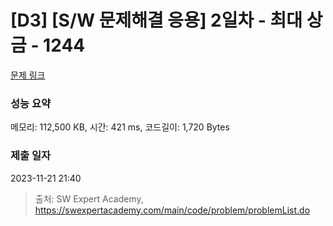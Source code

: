 # [D3] [S/W 문제해결 응용] 2일차 - 최대 상금 - 1244 

[문제 링크](https://swexpertacademy.com/main/code/problem/problemDetail.do?contestProbId=AV15Khn6AN0CFAYD) 

### 성능 요약

메모리: 112,500 KB, 시간: 421 ms, 코드길이: 1,720 Bytes

### 제출 일자

2023-11-21 21:40



> 출처: SW Expert Academy, https://swexpertacademy.com/main/code/problem/problemList.do